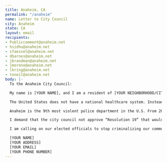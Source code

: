 ```yaml
---
title: Anaheim, CA
permalink: "/anaheim"
name: Letter to City Council
city: Anaheim
state: CA
layout: email
recipients:
- Publiccomment@anaheim.net
- hsidhu@anaheim.net
- sfaessel@anaheim.net
- dbarnes@anaheim.net
- jbrandman@anaheim.net
- jmoreno@anaheim.net
- lkring@anaheim.net
- toneil@anaheim.net
body: |-
  To the Anaheim City Council:

  My name is [YOUR NAME], and I am a resident of [YOUR NEIGHBORHOOD/CITY]. I am writing in deep concern for the health of the greater Anaheim community. It has become more than clear that a radical shift in our concept of policing and community health must take place at the local level. Police violence in Anaheim has disproportionately affected Black and Brown residents and that must come to an end.

  The United States does not have a national healthcare system. Instead, we have the largest military budget, and some of the most well-funded and militarized police departments in the world. Anaheim is no different: the 2019-2020 budget allocated $153.8 million to law enforcement and only $1 million to community development.

  Anaheim is the 9th most violent police department in the U.S. From 2003-2016, Anaheim Police Department killed 33 people during the process of arrest, and nearly 40% of them were unarmed. Since 2014, the rate of arrest-related deaths caused by Anaheim PD exceeds that of LAPD, NYPD, and San Fran PD and is 74% higher than the average for police in California.

  I demand that the city council not approve “Resolution 19” that would spend $700,000 dollars of taxpayer money on surveillance technology of anti-police brutality protests and that any future projects related to surveillance be halted. I also demand that the council not approve "Resolution 5" that will use $100,000 to improve 10 police vehicles. Instead, invest that money in creating programs that benefit and enrich the community especially during a global pandemic.

  I am calling on our elected officials to stop criminalizing our community members. We as a concerned community refuse to remain silent on the use of technology to further terrorize our community.

  [YOUR NAME]
  [YOUR ADDRESS]
  [YOUR EMAIL]
  [YOUR PHONE NUMBER]
---
```


